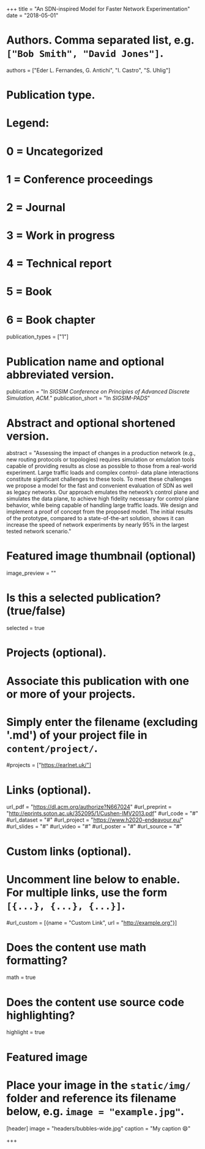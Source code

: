 +++
title = "An SDN-inspired Model for Faster Network Experimentation"
date = "2018-05-01"

# Authors. Comma separated list, e.g. `["Bob Smith", "David Jones"]`.
authors = ["Eder L. Fernandes, G. Antichi", "I. Castro", "S. Uhlig"]

# Publication type.
# Legend:
# 0 = Uncategorized
# 1 = Conference proceedings
# 2 = Journal
# 3 = Work in progress
# 4 = Technical report
# 5 = Book
# 6 = Book chapter
publication_types = ["1"]

# Publication name and optional abbreviated version.
publication = "In *SIGSIM Conference on Principles of Advanced Discrete Simulation, ACM.*"
publication_short = "In *SIGSIM-PADS*"

# Abstract and optional shortened version.
abstract = "Assessing the impact of changes in a production network (e.g., new routing protocols or topologies) requires simulation or emulation tools capable of providing results as close as possible to those from a real-world experiment. Large traffic loads and complex control- data plane interactions constitute significant challenges to these tools. To meet these challenges we propose a model for the fast and convenient evaluation of SDN as well as legacy networks. Our approach emulates the network’s control plane and simulates the data plane, to achieve high fidelity necessary for control plane behavior, while being capable of handling large traffic loads. We design and implement a proof of concept from the proposed model. The initial results of the prototype, compared to a state-of-the-art solution, shows it can increase the speed of network experiments by nearly 95% in the largest tested network scenario."

# Featured image thumbnail (optional)
image_preview = ""

# Is this a selected publication? (true/false)
selected = true

# Projects (optional).
#   Associate this publication with one or more of your projects.
#   Simply enter the filename (excluding '.md') of your project file in `content/project/`.
#projects = ["https://earlnet.uk/"]

# Links (optional).
url_pdf = "https://dl.acm.org/authorize?N667024"
#url_preprint = "http://eprints.soton.ac.uk/352095/1/Cushen-IMV2013.pdf"
#url_code = "#"
#url_dataset = "#"
#url_project = "https://www.h2020-endeavour.eu/"
#url_slides = "#"
#url_video = "#"
#url_poster = "#"
#url_source = "#"

# Custom links (optional).
#   Uncomment line below to enable. For multiple links, use the form `[{...}, {...}, {...}]`.
#url_custom = [{name = "Custom Link", url = "http://example.org"}]

# Does the content use math formatting?
math = true

# Does the content use source code highlighting?
highlight = true

# Featured image
# Place your image in the `static/img/` folder and reference its filename below, e.g. `image = "example.jpg"`.
[header]
image = "headers/bubbles-wide.jpg"
caption = "My caption :smile:"

+++

